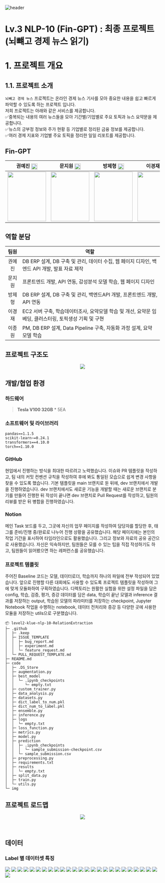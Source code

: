 ![header](https://capsule-render.vercel.app/api?type=waving&color=gradient&height=250&section=header&text=Hello!%20We're%20Fin-GPT!&fontSize=80&animation=fadeIn)

# Lv.3 NLP-10 (Fin-GPT) : 최종 프로젝트 (뇌뺴고 경제 뉴스 읽기) 

</div>



# 1. 프로젝트 개요 
## 1.1. 프로젝트 소개
 `뇌빼고 경제 뉴스` 프로젝트는 온라인 경제 뉴스 기사를 모아 중요한 내용을 쉽고 빠르게 파악할 수 있도록 하는 프로젝트 입니다.   
 저희 프로젝트는 아래와 같은 서비스를 제공합니다.    
✅중복되는 내용의 여러 뉴스들을 모아 기간별/기업별로 주요 토픽과 뉴스 요약문을 제공합니다.    
✅뉴스의 긍부정 정보와 주가 현황 등 기업별로 정리된 금융 정보를 제공합니다.  
✅여러 경제 지표와 기업별 주요 토픽을 정리한 일일 리포트를 제공합니다.  


## Fin-GPT
<div align='center'>

|권예진 [<img src="img/github-mark.png" width="20" style="vertical-align:middle;">](https://github.com/Becky-Kwon)|문지원 [<img src="img/github-mark.png" width="20" style="vertical-align:middle;">](https://github.com/jwmooon)|방제형 [<img src="img/github-mark.png" width="20" style="vertical-align:middle;">](https://github.com/BJH9)|이경재 [<img src="img/github-mark.png" width="20" style="vertical-align:middle;">](https://github.com/EbanLee)|이종원 [<img src="img/github-mark.png" width="20" style="vertical-align:middle;">](https://github.com/jongwoncode)|
|:-:|:-:|:-:|:-:|:-:|
|<img src='img/예진 사진2.jpg' height=160 width=125></img>|<img src='img/지원 사진.png' height=160 width=125></img>|<img src='img/제형 사진.png' height=160 width=125></img>|<img src='img/경재_사진.png' height=160 width=125></img>|<img src='img/종원 사진.png' height=160 width=125></img>|

</div>

## 역할 분담

<div align='center'>

|팀원| 역할 |
|:---:| --- |
| 권예진 | DB ERP 설계, DB 구축 및 관리, 데이터 수집, 웹 페이지 디자인, 백엔드 API 개발, 발표 자료 제작 |
| 문지원 | 프론트엔드 개발, API 연동, 감성분석 모델 학습, 웹 페이지 디자인 |
| 방제형 | DB ERP 설계, DB 구축 및 관리, 백엔드API 개발, 프론트엔드 개발, API 연동 |
| 이경재 | EC2 서버 구축, 학습데이터조사, 요약모델 학습 및 개선, 요약문 임베딩, 클러스터링, 토픽생성 기획 및 구현 |
| 이종원 | PM, DB ERP 설계, Data Pipeline 구축, 자동화 과정 설계, 요약 모델 학습 |

</div>




## 프로젝트 구조도

<div align='center'>

<img src='img/프로젝트 구조도.png'></img>

</div>

## 개발/협업 환경

### 하드웨어
> **Tesla V100 32GB** * 5EA

### 소프트웨어 및 라이브러리
```
pandas==1.1.5
scikit-learn~=0.24.1
transformers==4.10.0
torch==1.10.0
```
### GitHub
현업에서 진행하는 방식을 최대한 따르려고 노력했습니다. 이슈와 PR 템플릿을 작성하고, 팀 내의 커밋 컨벤션 규칙을 작성하여 후에 봐도 통일된 모습으로 쉽게 변경 사항을 찾을 수 있도록 했습니다. 기본 템플릿을 main 브랜치로 둔 뒤에, dev 브랜치에서 개발을 진행하였습니다. dev 브랜치에서도 새로운 기능을 개발할 때는 새로운 브랜치로 분기를 만들어 진행한 뒤 작성이 끝나면 dev 브랜치로 Pull Request를 작성하고, 팀원의 리뷰를 받은 뒤 병합을 진행하였습니다.

### Notion
메인 Task 보드를 두고, 그곳에 자신의 업무 페이지를 작성하여 담당자를 할당한 후, 태그를 준비/진행 중/완료로 나누어 진행 상황을 공유했습니다. 해당 페이지에는 본인의 작업 기간을 표시하여 타임라인으로도 활용했습니다.
그리고 정보와 자료의 공유 공간으로 사용했습니다. 자신은 익숙하지만, 팀원들은 모를 수 있는 팁을 직접 작성하기도 하고, 팀원들이 읽어봤으면 하는 레퍼런스를 공유했습니다.

### 프로젝트 템플릿
주어진 Baseline 코드는 모델, 데이터로더, 학습까지 하나의 파일에 전부 작성되어 있었습니다. 앞으로 진행할 다른 대회에도 사용할 수 있도록 프로젝트 템플릿을 작성하여 그에 맞게 모듈화하여 구획하였습니다. 디렉토리는 원활한 실험을 위한 설정 파일을 담은 config, 학습, 검증, 평가, 증강 데이터를 담은 data, 학습이 끝난 모델과 inference 결과를 저장하는 output, 학습된 모델의 파라미터를 저장하는 checkpoint, Jupyter Notebook 작업을 수행하는 notebook, 데이터 전처리와 증강 등 다양한 곳에 사용한 모듈을 저장하는 utils으로 구분했습니다. 
```
📦 level2-klue-nlp-10-RelationExtraction
├─ .github
│  ├─ .keep
│  ├─ ISSUE_TEMPLATE
│  │  ├─ bug_report.md
│  │  ├─ experiment.md
│  │  └─ feature_request.md
│  └─ PULL_REQUEST_TEMPLATE.md
├─ README.md
├─ code
│  ├─ .DS_Store
│  ├─ augmentation.py
│  ├─ best_model
│  │  └─ .ipynb_checkpoints
│  │     └─ empty.txt
│  ├─ custom_trainer.py
│  ├─ data_analysis.py
│  ├─ datasets.py
│  ├─ dict_label_to_num.pkl
│  ├─ dict_num_to_label.pkl
│  ├─ ensemble.py
│  ├─ inference.py
│  ├─ logs
│  │  └─ empty.txt
│  ├─ loss_function.py
│  ├─ metrics.py
│  ├─ model.py
│  ├─ prediction
│  │  ├─ .ipynb_checkpoints
│  │  │  └─ sample_submission-checkpoint.csv
│  │  └─ sample_submission.csv
│  ├─ preprocessing.py
│  ├─ requirements.txt
│  ├─ results
│  │  └─ empty.txt
│  ├─ split_data.py
│  ├─ train.py
│  └─ utils.py
└─ img
```

## 프로젝트 로드맵

<div align='center'>

<img src='img/프로젝트 로드맵.png'></img>

</div>

<br>

## 데이터 
### Label 별 데이터셋 특징




![](./img/슬라이드2.PNG)
![](./img/슬라이드3.PNG)
![](./img/슬라이드4.PNG)
![](./img/슬라이드5.PNG)
![](./img/슬라이드6.PNG)
![](./img/슬라이드7.PNG)
![](./img/슬라이드8.PNG)
![](./img/슬라이드9.PNG)
![](./img/슬라이드10.PNG)
![](./img/슬라이드11.PNG)
![](./img/슬라이드12.PNG)
![](./img/슬라이드13.PNG)
![](./img/슬라이드14.PNG)
![](./img/슬라이드15.PNG)
![](./img/슬라이드16.PNG)
![](./img/슬라이드17.PNG)
![](./img/슬라이드18.PNG)
![](./img/슬라이드19.PNG)
![](./img/슬라이드20.PNG)
![](./img/슬라이드21.PNG)
![](./img/슬라이드22.PNG)
![](./img/슬라이드23.PNG)
![](./img/슬라이드34.PNG)
![](./img/슬라이드35.PNG)
![](./img/슬라이드36.PNG)
![](./img/슬라이드37.PNG)

